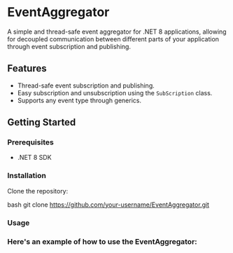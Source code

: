 # EventAggregator

A simple and thread-safe event aggregator for .NET 8 applications, allowing for decoupled communication between different parts of your application through event subscription and publishing.

## Features

- Thread-safe event subscription and publishing.
- Easy subscription and unsubscription using the `SubScription` class.
- Supports any event type through generics.

## Getting Started

### Prerequisites

- .NET 8 SDK

### Installation

Clone the repository:

bash
git clone https://github.com/your-username/EventAggregator.git

### Usage
### Here's an example of how to use the EventAggregator:
